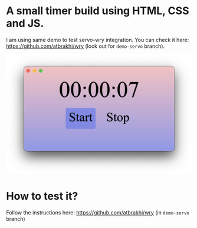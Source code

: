 # A small timer build using HTML, CSS and JS.


I am using same demo to test servo-wry integration. You can check it here: https://github.com/atbrakhi/wry (look out for `demo-servo` branch).


![Demo.png](timer-demo.png)


# How to test it?

Follow the instructions here: https://github.com/atbrakhi/wry (in `demo-servo` branch)
